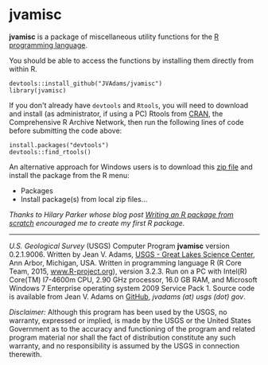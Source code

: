 jvamisc
=======

**jvamisc** is a package of miscellaneous utility functions for the [R programming language](http://www.r-project.org/).

You should be able to access the functions by installing them directly from within R.

	devtools::install_github("JVAdams/jvamisc")
	library(jvamisc)

If you don't already have `devtools` and `Rtools`, you will need to download and install (as administrator, if using a PC) Rtools from [CRAN](http://cran.r-project.org/bin/windows/Rtools/), 
	the Comprehensive R Archive Network, then run the following lines of code before submitting the code above:

	install.packages("devtools")
	devtools::find_rtools()

An alternative approach for Windows users is to download this 
[zip file](https://github.com/JVAdams/jvamisc/raw/master/jvamisc.zip)
and install the package from the R menu:
- Packages
- Install package(s) from local zip files...
	
_Thanks to Hilary Parker whose blog post [Writing an R package from scratch](http://hilaryparker.com/2014/04/29/writing-an-r-package-from-scratch/)
encouraged me to create my first R package._

- - -

_U.S. Geological Survey_ (USGS) Computer Program **jvamisc** version 0.2.1.9006. 
Written by Jean V. Adams, [USGS - Great Lakes Science Center](http://www.glsc.usgs.gov/), Ann Arbor, Michigan, USA. 
Written in programming language R (R Core Team, 2015, www.R-project.org), version 3.2.3. 
Run on a PC with Intel(R) Core(TM) I7-4600m CPU, 2.90 GHz processor, 16.0 GB RAM, and Microsoft Windows 7 Enterprise operating system 2009 Service Pack 1. 
Source code is available from Jean V. Adams on [GitHub](https://github.com/JVAdams/jvamisc), _jvadams (at) usgs (dot) gov_.

_Disclaimer:_ Although this program has been used by the USGS, no warranty, expressed or implied, is made by the USGS or the United States Government as to the accuracy and functioning of the program and related program material nor shall the fact of distribution constitute any such warranty, and no responsibility is assumed by the USGS in connection therewith.
